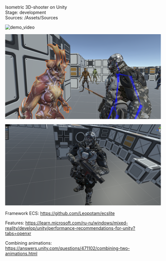 Isometric 3D-shooter on Unity    
Stage: development  
Sources: /Assets/Sources  

![demo_video](https://github.com/Tessecrack/Complex13/blob/master/Assets/Screenshots/firstStep.gif)

![prototype_screen](https://github.com/Tessecrack/Complex13/blob/master/Assets/Screenshots/TestLocation.png)

![main_hero_screen](https://github.com/Tessecrack/Complex13/blob/master/Assets/Screenshots/NewMainHeroRenegade.png)
  
Framework ECS:
https://github.com/Leopotam/ecslite
  
Features:
https://learn.microsoft.com/ru-ru/windows/mixed-reality/develop/unity/performance-recommendations-for-unity?tabs=openxr


Combining animations:
https://answers.unity.com/questions/471102/combining-two-animations.html
